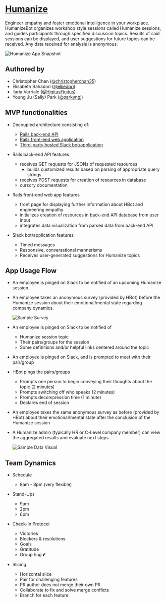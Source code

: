 # [Humanize](http://humanizebot.herokuapp.com)

Engineer empathy and foster emotional intelligence in your workplace. HumanizeBot organizes workshop style sessions called Humanize sessions, and guides participants through specified discussion topics. Results of said sessions can be displayed, and user suggestions for future topics can be received. Any data received for analysis is anonymous.

![Humanize App Snapshot](http://i.imgur.com/drkFPeh.png)

## Authored by

* Christopher Chan ([@christopherchan35](http://github.com/christopherchan35))
* Elisabeth Bahadori ([@elliedori](http://github.com/elliedori))
* Ilaria Varriale ([@HigitusFigitus](http://github.com/HigitusFigitus))
* Young Ju (Sally) Park ([@parkyngj](http://github.com/parkyngj))

## MVP functionalities

* Decoupled architecture consisting of:
  * [Rails back-end API](http://github.com/HigitusFigitus/humanize-api)
  * [Rails front-end web application](http://github.com/parkyngj/humanize)
  * [Third-party hosted Slack bot/application](https://github.com/elliedori/humanize-bot)

* Rails back-end API features
  * receives GET requests for JSONs of requested resources
    * builds customized results based on parsing of appropriate query strings
  * receives POST requests for creation of resources in database
  * cursory documentation

* Rails front-end web app features
  * front page for displaying further information about HBot and engineering empathy
  * initializes creation of resources in back-end API database from user input
  * integrates data visualization from parsed data from back-end API

* Slack bot/application features
  * Timed messages
  * Responsive, conversational mannerisms
  * Receives user-generated suggestions for Humanize topics

## App Usage Flow

* An employee is pinged on Slack to be notified of an upcoming Humanize session.

* An employee takes an anonymous survey (provided by HBot) before the Humanize session about their emotional/mental state regarding company dynamics.

  ![Sample Survey](http://i.imgur.com/0RLPgXm.gif)

* An employee is pinged on Slack to be notified of
  * Humanize session topic
  * Their pairs/groups for the session
  * Some definitions and/or helpful links centered around the topic

* An employee is pinged on Slack, and is prompted to meet with their pair/group

* HBot pings the pairs/groups
  * Prompts one person to begin conveying their thoughts about the topic (2 minutes)
  * Prompts switching off who speaks (2 minutes)
  * Prompts decompression time (1 minute)
  * Declares end of session

* An employee takes the same anonymous survey as before (provided by HBot) about their emotional/mental state after the conclusion of the Humanize session

* A Humanize admin (typically HR or C-Level company member) can view the aggregated results and evaluate next steps

  ![Sample Data Visual](http://i.imgur.com/0t0Pjxf.gif)

## Team Dynamics

* Schedule
  * 8am - 8pm (very flexible)

* Stand-Ups
  * 9am
  * 2pm
  * 6pm

* Check-In Protocol
  * Victories
  * Blockers & resolutions
  * Goals
  * Gratitude
  * Group hug 💕

* Slicing
  * Horizontal slice
  * Pair for challenging features
  * PR author does not merge their own PR
  * Collaborate to fix and solve merge conflicts
  * Branch for each feature
